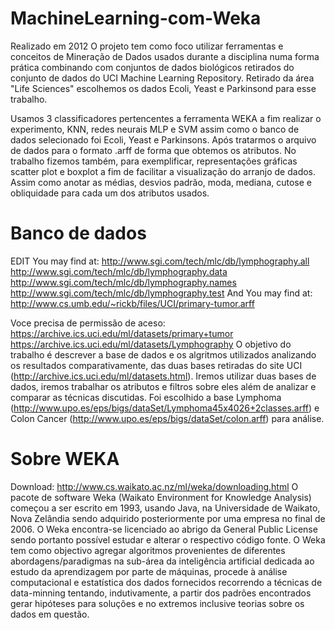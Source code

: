 # MachineLearning-com-Weka
Realizado em 2012
O projeto tem como foco utilizar ferramentas e conceitos de Mineração de Dados usados durante a disciplina numa forma prática combinando com conjuntos de dados biológicos retirados do conjunto de dados do UCI Machine Learning Repository. Retirado da área "Life Sciences" escolhemos os dados Ecoli, Yeast e Parkinsond para esse trabalho. 

Usamos 3 classificadores pertencentes a ferramenta WEKA a fim realizar o experimento, KNN,  redes neurais MLP e SVM assim como o banco de dados selecionado foi Ecoli, Yeast e Parkinsons. Após tratarmos o arquivo de dados para o formato .arff de forma que obtemos os atributos.
No trabalho fizemos também, para exemplificar, representações gráficas scatter plot e  boxplot a fim de facilitar a visualização do arranjo de dados. Assim como anotar as médias, desvios padrão, moda, mediana,  cutose e obliquidade para cada um dos atributos usados.

# Banco de dados
EDIT
You may find at:
http://www.sgi.com/tech/mlc/db/lymphography.all
http://www.sgi.com/tech/mlc/db/lymphography.data
http://www.sgi.com/tech/mlc/db/lymphography.names
http://www.sgi.com/tech/mlc/db/lymphography.test
And You may find at:
http://www.cs.umb.edu/~rickb/files/UCI/primary-tumor.arff

Voce precisa de permissão de aceso:
https://archive.ics.uci.edu/ml/datasets/primary+tumor
https://archive.ics.uci.edu/ml/datasets/Lymphography
O objetivo do trabalho é descrever a base de dados e os algritmos utilizados analizando os resultados comparativamente, das duas bases retiradas do site UCI (http://archive.ics.uci.edu/ml/datasets.html).
Iremos utilizar duas bases de dados, iremos trabalhar os atributos e filtros sobre eles além de analizar e comparar as técnicas discutidas. 
Foi escolhido a base Lymphoma (http://www.upo.es/eps/bigs/dataSet/Lymphoma45x4026+2classes.arff) e 
Colon Cancer (http://www.upo.es/eps/bigs/dataSet/colon.arff) para análise.

# Sobre WEKA
Download: http://www.cs.waikato.ac.nz/ml/weka/downloading.html
O pacote de software Weka (Waikato Environment for Knowledge Analysis) começou a ser escrito em 1993, usando Java, na Universidade de Waikato, Nova Zelândia sendo adquirido posteriormente por uma empresa no final de 2006. O Weka encontra-se licenciado ao abrigo da General Public License sendo portanto possível estudar e alterar o respectivo código fonte.
O Weka tem como objectivo agregar algoritmos provenientes de diferentes abordagens/paradigmas na sub-área da inteligência artificial dedicada ao estudo da aprendizagem por parte de máquinas, procede à análise computacional e estatística dos dados fornecidos recorrendo a técnicas de data-minning tentando, indutivamente, a partir dos padrões encontrados gerar hipóteses para soluções e no extremos inclusive teorias sobre os dados em questão.
